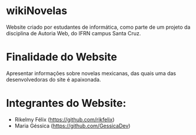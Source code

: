 # wikiNovelas
Website criado por estudantes de informática, como parte de um projeto da disciplina de Autoria Web, do IFRN campus Santa Cruz.

# Finalidade do Website
Apresentar informações sobre novelas mexicanas, das quais uma das desenvolvedoras do site é apaixonada.

# Integrantes do Website:

- Rikelmy Félix (https://github.com/rikfelix)
- Maria Géssica (https://github.com/GessicaDev)
